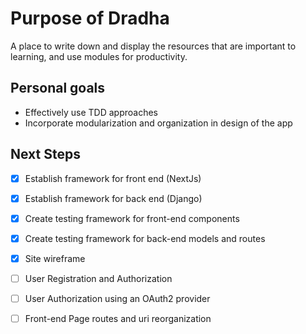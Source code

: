 # Purpose of Dradha

A place to write down and display the resources that are important to learning, and use modules for productivity. 

## Personal goals

- Effectively use TDD approaches
- Incorporate modularization and organization in design of the app

## Next Steps
- [X] Establish framework for front end (NextJs)
- [X] Establish framework for back end (Django)
- [X] Create testing framework for front-end components
- [X] Create testing framework for back-end models and routes
- [X] Site wireframe
- [ ] User Registration and Authorization
- [ ] User Authorization using an OAuth2 provider
- [ ] Front-end Page routes and uri reorganization

